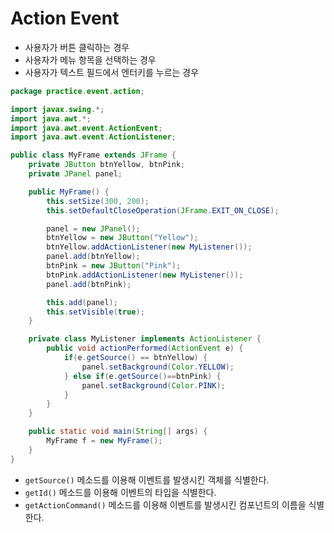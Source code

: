# Action Event

- 사용자가 버튼 클릭하는 경우
- 사용자가 메뉴 항목을 선택하는 경우
- 사용자가 텍스트 필드에서 엔터키를 누르는 경우

```JAVA
package practice.event.action;

import javax.swing.*;
import java.awt.*;
import java.awt.event.ActionEvent;
import java.awt.event.ActionListener;

public class MyFrame extends JFrame {
    private JButton btnYellow, btnPink;
    private JPanel panel;

    public MyFrame() {
        this.setSize(300, 200);
        this.setDefaultCloseOperation(JFrame.EXIT_ON_CLOSE);

        panel = new JPanel();
        btnYellow = new JButton("Yellow");
        btnYellow.addActionListener(new MyListener());
        panel.add(btnYellow);
        btnPink = new JButton("Pink");
        btnPink.addActionListener(new MyListener());
        panel.add(btnPink);

        this.add(panel);
        this.setVisible(true);
    }

    private class MyListener implements ActionListener {
        public void actionPerformed(ActionEvent e) {
            if(e.getSource() == btnYellow) {
                panel.setBackground(Color.YELLOW);
            } else if(e.getSource()==btnPink) {
                panel.setBackground(Color.PINK);
            }
        }
    }

    public static void main(String[] args) {
        MyFrame f = new MyFrame();
    }
}

```

- `getSource()` 메소드를 이용해 이벤트를 발생시킨 객체를 식별한다.
- `getId()` 메소드를 이용해 이벤트의 타입을 식별한다.
- `getActionCommand()` 메소드를 이용해 이벤트를 발생시킨 컴포넌트의 이름을 식별한다.